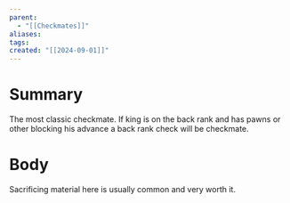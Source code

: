 ```yaml
---
parent:
  - "[[Checkmates]]"
aliases: 
tags: 
created: "[[2024-09-01]]"
---
```

# Summary 
The most classic checkmate. If king is on the back rank and has pawns or other blocking his advance a back rank check will be checkmate.
# Body
Sacrificing material here is usually common and very worth it.
